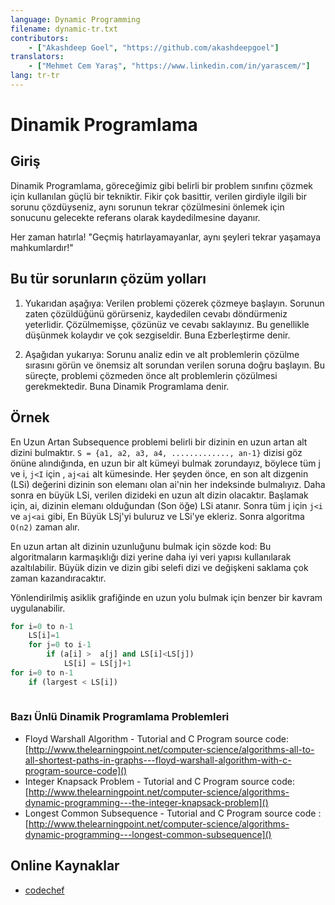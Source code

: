 ```yaml
---
language: Dynamic Programming
filename: dynamic-tr.txt
contributors:
    - ["Akashdeep Goel", "https://github.com/akashdeepgoel"]
translators:
    - ["Mehmet Cem Yaraş", "https://www.linkedin.com/in/yarascem/"]
lang: tr-tr
---
```


# Dinamik Programlama

## Giriş

Dinamik Programlama, göreceğimiz gibi belirli bir problem sınıfını çözmek için kullanılan güçlü bir tekniktir. Fikir çok basittir, verilen girdiyle ilgili bir sorunu çözdüyseniz, aynı sorunun tekrar çözülmesini önlemek için sonucunu gelecekte referans olarak kaydedilmesine dayanır.

Her zaman hatırla! "Geçmiş hatırlayamayanlar, aynı şeyleri tekrar yaşamaya mahkumlardır!"

## Bu tür sorunların çözüm yolları

1. Yukarıdan aşağıya:
Verilen problemi çözerek çözmeye başlayın. Sorunun zaten çözüldüğünü görürseniz, kaydedilen cevabı döndürmeniz yeterlidir. Çözülmemişse, çözünüz ve cevabı saklayınız. Bu genellikle düşünmek kolaydır ve çok sezgiseldir. Buna Ezberleştirme denir.

2. Aşağıdan yukarıya:
Sorunu analiz edin ve alt problemlerin çözülme sırasını görün ve önemsiz alt sorundan verilen soruna doğru başlayın. Bu süreçte, problemi çözmeden önce alt problemlerin çözülmesi gerekmektedir. Buna Dinamik Programlama denir.

## Örnek

En Uzun Artan Subsequence problemi belirli bir dizinin en uzun artan alt dizini bulmaktır. `S = {a1, a2, a3, a4, ............., an-1}` dizisi göz önüne alındığında, en uzun bir alt kümeyi bulmak zorundayız, böylece tüm j ve i, `j<I` için , `aj<ai` alt kümesinde. Her şeyden önce, en son alt dizgenin (LSi) değerini dizinin son elemanı olan ai'nin her indeksinde bulmalıyız. Daha sonra en büyük LSi, verilen dizideki en uzun alt dizin olacaktır. Başlamak için, ai, dizinin elemanı olduğundan (Son öğe) LSi atanır. Sonra tüm j için `j<i` ve `aj<ai` gibi, En Büyük LSj'yi buluruz ve LSi'ye ekleriz. Sonra algoritma `O(n2)` zaman alır.

En uzun artan alt dizinin uzunluğunu bulmak için sözde kod:
Bu algoritmaların karmaşıklığı dizi yerine daha iyi veri yapısı kullanılarak azaltılabilir. Büyük dizin ve dizin gibi selefi dizi ve değişkeni saklama çok zaman kazandıracaktır.

Yönlendirilmiş asiklik grafiğinde en uzun yolu bulmak için benzer bir kavram uygulanabilir.

```python
for i=0 to n-1
    LS[i]=1
    for j=0 to i-1
        if (a[i] >  a[j] and LS[i]<LS[j])
            LS[i] = LS[j]+1
for i=0 to n-1
    if (largest < LS[i])
    
```  

### Bazı Ünlü Dinamik Programlama Problemleri

- Floyd Warshall Algorithm - Tutorial and C Program source code: [http://www.thelearningpoint.net/computer-science/algorithms-all-to-all-shortest-paths-in-graphs---floyd-warshall-algorithm-with-c-program-source-code]()
- Integer Knapsack Problem - Tutorial and C Program source code: [http://www.thelearningpoint.net/computer-science/algorithms-dynamic-programming---the-integer-knapsack-problem]()
- Longest Common Subsequence - Tutorial and C Program source code : [http://www.thelearningpoint.net/computer-science/algorithms-dynamic-programming---longest-common-subsequence]()

## Online Kaynaklar

- [codechef](https://www.codechef.com/wiki/tutorial-dynamic-programming)
